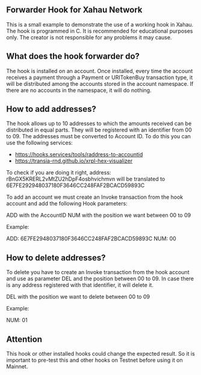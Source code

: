 ## Forwarder Hook for Xahau Network
This is a small example to demonstrate the use of a working hook in Xahau. The hook is programmed in C. It is recommended for educational purposes only. The creator is not responsible for any problems it may cause.

## What does the hook forwarder do?

The hook is installed on an account. Once installed, every time the account receives a payment through a Payment or URITokenBuy transaction type, it will be distributed among the accounts stored in the account namespace. If there are no accounts in the namespace, it will do nothing.

## How to add addresses?

The hook allows up to 10 addresses to which the amounts received can be distributed in equal parts. They will be registered with an identifier from 00 to 09. The addresses must be converted to Account ID. To do this you can use the following services:

- https://hooks.services/tools/raddress-to-accountid 
- https://transia-rnd.github.io/xrpl-hex-visualizer

To check if you are doing it right, address: rBnGX5KRERL2vMtZU2hDpF4osbhvichmvn will be translated to 6E7FE292948037180F3646CC248FAF2BCACD59893C

To add an account we must create an Invoke transaction from the hook account and add the following Hook parameters:

ADD with the AccountID
NUM with the position we want between 00 to 09

Example:

ADD: 6E7FE2948037180F3646CC248FAF2BCACD59893C
NUM: 00

## How to delete addresses?

To delete you have to create an Invoke transaction from the hook account and use as parameter DEL and the position between 00 to 09. In case there is any address registered with that identifier, it will delete it.

DEL with the position we want to delete between 00 to 09

Example:

NUM: 01

## Attention

This hook or other installed hooks could change the expected result. So it is important to pre-test this and other hooks on Testnet before using it on Mainnet.
